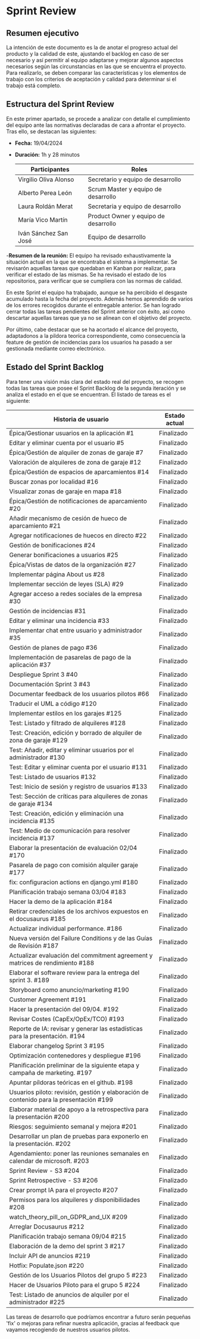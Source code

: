 # Sprint Review

## Resumen ejecutivo

La intención de este documento es la de anotar el progreso actual del producto y la calidad de este, ajustando el backlog en caso de ser necesario y así permitir al equipo adaptarse y mejorar algunos aspectos necesarios según las circunstancias en las que se encuentra el proyecto. Para realizarlo, se deben comparar las características y los elementos de trabajo con los criterios de aceptación y calidad para determinar si el trabajo está completo.

## Estructura del Sprint Review

En este primer apartado, se procede a analizar con detalle el cumplimiento del equipo ante las normativas declaradas de cara a afrontar el proyecto. Tras ello, se destacan las siguientes:

- **Fecha:** 19/04/2024
- **Duración:** 1h y 28 minutos

  | **Participantes**     | **Roles**                            |
  | --------------------- | ------------------------------------ |
  | Virgilio Oliva Alonso | Secretario y equipo de desarrollo    |
  | Alberto Perea León    | Scrum Master y equipo de desarrollo  |
  | Laura Roldán Merat    | Secretaria y equipo de desarrollo    |
  | María Vico Martín     | Product Owner y equipo de desarrollo |
  | Iván Sánchez San José | Equipo de desarrollo                 |

-**Resumen de la reunión:** El equipo ha revisado exhaustivamente la situación actual en la que se encontraba el sistema a implementar. Se revisarón aquellas tareas que quedaban en Kanban por realizar, para verificar el estado de las mismas. Se ha revisado el estado de los repositorios, para verificar que se cumpliera con las normas de calidad. 

En este Sprint el equipo ha trabajado, aunque se ha percibido el desgaste acumulado hasta la fecha del proyecto. Además hemos aprendido de varios de los errores recogidos durante el entregable anterior. Se han logrado cerrar todas las tareas pendientes del Sprint anterior con éxito, así como descartar aquellas tareas que ya no se alinean con el objetivo del proyecto.

Por último, cabe destacar que se ha acortado el alcance del proyecto, adaptadonos a la pildora teoríca correspondiente, como consecuencia la feature de gestión de incidencias para los usuarios ha pasado a ser gestionada mediante correo electrónico.

## Estado del Sprint Backlog

Para tener una visión más clara del estado real del proyecto, se recogen todas las tareas que posee el Sprint Backlog de la segunda iteración y se analiza el estado en el que se encuentran. El listado de tareas es el siguiente:

| **Historia de usuario** | **Estado actual** |
|-------------------------|-------------------|
| Épica/Gestionar usuarios en la aplicación #1 | Finalizado |
| Editar y eliminar cuenta por el usuario #5 | Finalizado |
| Épica/Gestión de alquiler de zonas de garaje #7 | Finalizado |
| Valoración de alquileres de zona de garaje #12 | Finalizado |
| Épica/Gestión de espacios de aparcamientos #14 | Finalizado |
| Buscar zonas por localidad #16 | Finalizado |
| Visualizar zonas de garaje en mapa #18 | Finalizado |
| Épica/Gestión de notificaciones de aparcamiento #20 | Finalizado |
| Añadir mecanismo de cesión de hueco de aparcamiento #21 | Finalizado |
| Agregar notificaciones de huecos en directo #22 | Finalizado |
| Gestión de bonificaciones #24 | Finalizado |
| Generar bonificaciones a usuarios #25 | Finalizado |
| Épica/Vistas de datos de la organización #27 | Finalizado |
| Implementar página About us #28 | Finalizado |
| Implementar sección de leyes (SLA) #29 | Finalizado |
| Agregar acceso a redes sociales de la empresa #30 | Finalizado |
| Gestión de incidencias #31 | Finalizado |
| Editar y eliminar una incidencia #33 | Finalizado |
| Implementar chat entre usuario y administrador #35 | Finalizado |
| Gestión de planes de pago  #36 | Finalizado |
| Implementación de pasarelas de pago de la aplicación #37 | Finalizado |
| Despliegue Sprint 3 #40 | Finalizado |
| Documentación Sprint 3 #43 | Finalizado |
| Documentar feedback de los usuarios pilotos #66 | Finalizado |
| Traducir el UML a código #120 | Finalizado |
| Implementar estilos en los garajes #125 | Finalizado |
| Test: Listado y filtrado de alquileres #128 | Finalizado |
| Test: Creación, edición y borrado de alquiler de zona de garaje #129 | Finalizado |
| Test: Añadir, editar y eliminar usuarios por el administrador #130 | Finalizado |
| Test: Editar y eliminar cuenta por el usuario #131 | Finalizado |
| Test: Listado de usuarios #132 | Finalizado |
| Test: Inicio de sesión y registro de usuarios #133 | Finalizado |
| Test: Sección de críticas para alquileres de zonas de garaje #134 | Finalizado |
| Test: Creación, edición y eliminación una incidencia #135 | Finalizado |
| Test: Medio de comunicación para resolver incidencia #137 | Finalizado |
| Elaborar la presentación de evaluación 02/04 #170 | Finalizado |
| Pasarela de pago con comisión alquiler garaje #177 | Finalizado |
| fix: configuracion actions en django.yml  #180 | Finalizado |
| Planificación trabajo semana 03/04 #183 | Finalizado |
| Hacer la demo de la aplicación #184 | Finalizado |
| Retirar credenciales de los archivos expuestos en el docusaurus #185 | Finalizado |
| Actualizar individual performance. #186 | Finalizado |
| Nueva versión del Failure Conditions y de las Guías de Revisión #187 | Finalizado |
| Actualizar evaluación del commitment agreement y matrices de rendimiento #188 | Finalizado |
| Elaborar el software review para la entrega del sprint 3. #189 | Finalizado |
| Storyboard como anuncio/marketing #190 | Finalizado |
| Customer Agreement #191 | Finalizado |
| Hacer la presentación del 09/04. #192 | Finalizado |
| Revisar Costes (CapEx/OpEx/TCO) #193 | Finalizado |
| Reporte de IA: revisar y generar las estadísticas para la presentación. #194 | Finalizado |
| Elaborar changelog Sprint 3 #195 | Finalizado |
| Optimización contenedores y despliegue #196 | Finalizado |
| Planificación preliminar de la siguiente etapa y campaña de marketing. #197 | Finalizado |
| Apuntar píldoras teóricas en el github. #198 | Finalizado |
| Usuarios piloto: revisión, gestión y elaboración de contenido para la presentación #199 | Finalizado |
| Elaborar material de apoyo a la retrospectiva para la presentación #200 | Finalizado |
| Riesgos: seguimiento semanal y mejora #201 | Finalizado |
| Desarrollar un plan de pruebas para exponerlo en la presentación. #202 | Finalizado |
| Agendamiento: poner las reuniones semanales en calendar de microsoft. #203 | Finalizado |
| Sprint Review - S3 #204 | Finalizado |
| Sprint Retrospective - S3 #206 | Finalizado |
| Crear prompt IA para el proyecto #207 | Finalizado |
| Permisos para los alquileres y disponibilidades #208 | Finalizado |
| watch_theory_pill_on_GDPR_and_UX #209 | Finalizado |
| Arreglar Docusaurus #212 | Finalizado |
| Planificación trabajo semana 09/04 #215 | Finalizado |
| Elaboración de la demo del sprint 3 #217 | Finalizado |
| Incluir API de anuncios #219 | Finalizado |
| Hotfix: Populate.json #220 | Finalizado |
| Gestión de los Usuarios Pilotos del grupo 5 #223 | Finalizado |
| Hacer de Usuarios Piloto para el grupo 5 #224 | Finalizado |
| Test: Listado de anuncios de alquiler por el administrador #225 | Finalizado |

Las tareas de desarrollo que podríamos encontrar a futuro serán pequeñas 'fix' o mejoras para refinar nuestra aplicación, gracias al feedback que vayamos recogiendo de nuestros usuarios pilotos.